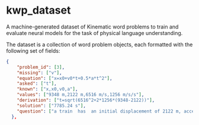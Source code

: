 # kwp_dataset
A machine-generated dataset of Kinematic word problems to train and evaluate neural models for the task of physical language understanding.

The dataset is a collection of word problem objects, each formatted with the following set of fields:

```json
{
    "problem_id": [3],
    "missing": ["v"],
    "equation": ["x=x0+v0*t+0.5*a*t^2"],
    "asked": ["t"],
    "known": ["x,x0,v0,a"],
    "values": ["9348 m,2122 m,6516 m/s,1256 m/s/s"],
    "derivation": ["t=sqrt(6516^2+2*1256*(9348-2122))"],
    "solution": ["7785.24 s"],
    "question": ["a train  has  an initial displacement of 2122 m, acceleration of 1256 m/s/s, final displacement of 9348 m, initial velocity of 6516 m/s . what is the time elapsed ?"]
  },
```
